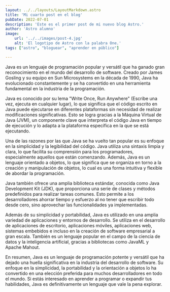 ```yaml
---
layout: ../../layouts/LayoutMarkdown.astro
title: 'Mi cuarto post en el blog'
pubDate: 2022-07-01
description: 'Este es el primer post de mi nuevo blog Astro.'
author: 'Astro alumno'
image:
    url: '../../images/post-4.jpg' 
    alt: 'El logotipo de Astro con la palabra One.'
tags: ["astro", "bloguear", "aprender en público"]

---
```


Java es un lenguaje de programación popular y versátil que ha ganado gran reconocimiento en el mundo del desarrollo de software. Creado por James Gosling y su equipo en Sun Microsystems en la década de 1990, Java ha evolucionado constantemente y se ha convertido en una herramienta fundamental en la industria de la programación.

Java es conocido por su lema "Write Once, Run Anywhere" (Escribe una vez, ejecuta en cualquier lugar), lo que significa que el código escrito en Java puede ejecutarse en diferentes plataformas sin necesidad de realizar modificaciones significativas. Esto se logra gracias a la Máquina Virtual de Java (JVM), un componente clave que interpreta el código Java en tiempo de ejecución y lo adapta a la plataforma específica en la que se está ejecutando.

Una de las razones por las que Java se ha vuelto tan popular es su enfoque en la simplicidad y la legibilidad del código. Java utiliza una sintaxis limpia y clara, lo que facilita su comprensión para los programadores, especialmente aquellos que están comenzando. Además, Java es un lenguaje orientado a objetos, lo que significa que se organiza en torno a la creación y manipulación de objetos, lo cual es una forma intuitiva y flexible de abordar la programación.

Java también ofrece una amplia biblioteca estándar, conocida como Java Development Kit (JDK), que proporciona una serie de clases y métodos predefinidos para realizar tareas comunes. Esto permite a los desarrolladores ahorrar tiempo y esfuerzo al no tener que escribir todo desde cero, sino aprovechar las funcionalidades ya implementadas.

Además de su simplicidad y portabilidad, Java es utilizado en una amplia variedad de aplicaciones y entornos de desarrollo. Se utiliza en el desarrollo de aplicaciones de escritorio, aplicaciones móviles, aplicaciones web, sistemas embebidos e incluso en la creación de software empresarial a gran escala. También es un lenguaje popular en el campo de la ciencia de datos y la inteligencia artificial, gracias a bibliotecas como JavaML y Apache Mahout.

En resumen, Java es un lenguaje de programación potente y versátil que ha dejado una huella significativa en la industria del desarrollo de software. Su enfoque en la simplicidad, la portabilidad y la orientación a objetos lo ha convertido en una elección preferida para muchos desarrolladores en todo el mundo. Si estás interesado en aprender a programar o expandir tus habilidades, Java es definitivamente un lenguaje que vale la pena explorar.